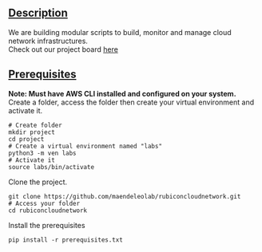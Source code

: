 

## [Description](#Description)

We are building modular scripts to build, monitor and manage cloud network infrastructures.<br>
Check out our project board [here](https://github.com/users/maendeleolab/projects/3/views/1?pane=info)

## [Prerequisites](#Prerequisites)

**Note: Must have AWS CLI installed and configured on your system.**<br>
Create a folder, access the folder then create your virtual environment and activate it.
```
# Create folder
mkdir project
cd project
# Create a virtual environment named "labs"
python3 -m ven labs
# Activate it
source labs/bin/activate
```

Clone the project.
```
git clone https://github.com/maendeleolab/rubiconcloudnetwork.git
# Access your folder
cd rubiconcloudnetwork
```

Install the prerequisites
```
pip install -r prerequisites.txt
```




